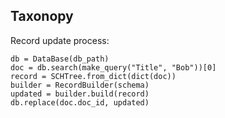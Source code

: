 ## Taxonopy

Record update process:

```
db = DataBase(db_path)
doc = db.search(make_query("Title", "Bob"))[0]
record = SCHTree.from_dict(dict(doc))
builder = RecordBuilder(schema)
updated = builder.build(record)
db.replace(doc.doc_id, updated)
```
